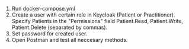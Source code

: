 1. Run docker-compose.yml
2. Create a user with certain role in Keycloak (Patient or Practitioner). Specify Patients in the "Permissions" field Patient.Read, Patient.Write, Patient.Delete (separated by commas).
3. Set password for created user.
4. Open Postman and test all neccesary methods.
